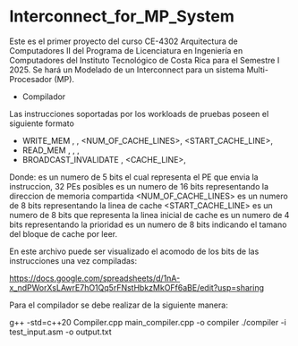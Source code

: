 # Interconnect_for_MP_System
Este es el primer proyecto del curso CE-4302 Arquitectura de Computadores II del Programa de Licenciatura en Ingeniería en Computadores del Instituto Tecnológico de Costa Rica para el Semestre I 2025. Se hará un Modelado de un Interconnect para un sistema Multi-Procesador (MP).

* Compilador

Las instrucciones soportadas por los workloads de pruebas poseen el siguiente formato

- WRITE_MEM <SRC>, <ADDR>, <NUM_OF_CACHE_LINES>, <START_CACHE_LINE>, <QoS>
- READ_MEM <SRC>, <ADDR>, <SIZE>, <QoS>
- BROADCAST_INVALIDATE <SRC>, <CACHE_LINE>, <QoS>

Donde:
 <SRC> es un numero de 5 bits el cual representa el PE que envia la instruccion, 32 PEs posibles
 <ADDR> es un numero de 16 bits representando la direccion de memoria compartida
 <NUM_OF_CACHE_LINES> es un numero de 8 bits representando la linea de cache
 <START_CACHE_LINE> es un numero de 8 bits que representa la linea inicial de cache
 <QoS> es un numero de 4 bits representando la prioridad 
 <SIZE> es un numero de 8 bits indicando el tamano del bloque de cache por leer.

En este archivo puede ser visualizado el acomodo de los bits de las instrucciones una vez compiladas:
 
https://docs.google.com/spreadsheets/d/1nA-x_ndPWorXsLAwrE7hO1Qq5rFNstHbkzMkOFf6aBE/edit?usp=sharing

Para el compilador se debe realizar de la siguiente manera:

g++ -std=c++20 Compiler.cpp main_compiler.cpp -o compiler
./compiler -i test_input.asm -o output.txt
